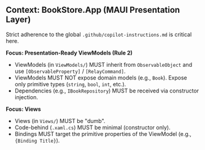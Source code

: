 ## Context: BookStore.App (MAUI Presentation Layer)

Strict adherence to the global `.github/copilot-instructions.md` is critical here.

**Focus: Presentation-Ready ViewModels (Rule 2)**
* ViewModels (in `ViewModels/`) MUST inherit from `ObservableObject` and use `[ObservableProperty]` / `[RelayCommand]`.
* ViewModels MUST NOT expose domain models (e.g., `Book`). Expose only primitive types (`string`, `bool`, `int`, etc.).
* Dependencies (e.g., `IBookRepository`) MUST be received via constructor injection.

**Focus: Views**
* Views (in `Views/`) MUST be "dumb".
* Code-behind (`.xaml.cs`) MUST be minimal (constructor only).
* Bindings MUST target the primitive properties of the ViewModel (e.g., `{Binding Title}`).